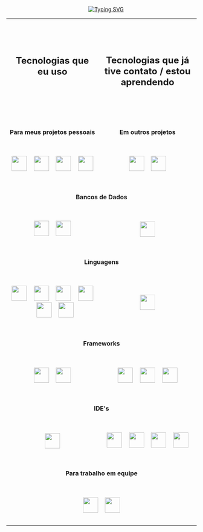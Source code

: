 <div id="user-content-toc">
  <ul align="center">
      <a href="https://git.io/typing-svg"><img src="https://readme-typing-svg.demolab.com?font=Chakra+Petch&size=30&pause=1000&repeat=false&width=500&height=55&lines=Ol%C3%A1%2C+eu+sou+C410-F3R090%F0%9F%A4%96" alt="Typing SVG" /></a>
</div>



<table align="center">
  <tr>
    <td><br><br><br><h2 align="center">Tecnologias que eu uso</h2><p>ㅤㅤㅤㅤㅤㅤㅤㅤㅤㅤㅤㅤㅤㅤㅤㅤㅤㅤㅤㅤㅤㅤㅤㅤㅤㅤㅤㅤㅤㅤㅤㅤㅤㅤㅤㅤ</p></td>
    <td><h2 align="center">Tecnologias que já tive contato / estou aprendendo</h2></td>
  </tr>
  <tr>
    <td align="center">
      <h4>Para meus projetos pessoais</h4>
    </td>
    <td align="center">
      <h4>Em outros projetos</h4>
    </td>
  </tr>
  <tr>
    <td align="center">
      <h3></h3>
      <img src="https://cdn.jsdelivr.net/gh/devicons/devicon@latest/icons/archlinux/archlinux-original.svg" height="40"/>
      <img width="10"/>
      <img src="https://cdn.jsdelivr.net/gh/devicons/devicon@latest/icons/vscode/vscode-original.svg" height="40"/>
      <img width="10"/>
      <img src="https://cdn.jsdelivr.net/gh/devicons/devicon@latest/icons/postman/postman-original.svg" height="40"/>
      <img width="10"/>
      <img src="https://cdn.jsdelivr.net/gh/devicons/devicon@latest/icons/notion/notion-original.svg" height="40"/>
      <h3></h3>
    </td>
    <td align="center">
      <h3></h3>
      <img src="https://cdn.jsdelivr.net/gh/devicons/devicon@latest/icons/docker/docker-original.svg" height="40"/>
      <img width="10"/>
      <img src="https://cdn.jsdelivr.net/gh/devicons/devicon@latest/icons/insomnia/insomnia-original.svg" height="40"/>
      <h3></h3>
    </td>
  </tr>
  <tr>
    <tr>
    <td colspan="2" align="center">
      <h4>Bancos de Dados</h4>
 </tr>
    <td align="center">
      <h3></h3>
      <img src="https://cdn.jsdelivr.net/gh/devicons/devicon@latest/icons/mysql/mysql-original.svg" height="40"/>
      <img width="10"/>
      <img src="https://cdn.jsdelivr.net/gh/devicons/devicon@latest/icons/postgresql/postgresql-original.svg" height="40"/>
      <h3></h3>
    </td>
    <td align="center">
      <h3></h3>
      <img src="https://cdn.jsdelivr.net/gh/devicons/devicon@latest/icons/mongodb/mongodb-original.svg" height="40"/>
      <h3></h3>
    </td>
  </tr>
  <tr>
    <td colspan="2" align="center">
      <h4>Linguagens</h4>
 </tr>
  <tr>
    <td align="center">
      <h3></h3>
      <img src="https://cdn.jsdelivr.net/gh/devicons/devicon@latest/icons/java/java-original.svg" height="40"/>
      <img width="10"/>
      <img src="https://cdn.jsdelivr.net/gh/devicons/devicon@latest/icons/cplusplus/cplusplus-original.svg" height="40"/>
      <img width="10"/>
      <img src="https://cdn.jsdelivr.net/gh/devicons/devicon@latest/icons/php/php-original.svg" height="40"/>
      <img width="10"/>
      <img src="https://cdn.jsdelivr.net/gh/devicons/devicon@latest/icons/javascript/javascript-original.svg" height="40"/>
      <img width="10"/>
      <img src="https://cdn.jsdelivr.net/gh/devicons/devicon@latest/icons/html5/html5-original.svg" height="40"/>
      <img width="10"/>
      <img src="https://cdn.jsdelivr.net/gh/devicons/devicon@latest/icons/css3/css3-original.svg" height="40"/>
      <h3></h3>
    </td>
    <td align="center">
      <h3></h3>
      <img src="https://cdn.jsdelivr.net/gh/devicons/devicon@latest/icons/dart/dart-original.svg" height="40"/>
      <h3></h3>
    </td>
  </tr>
  <tr>
    <td colspan="2" align="center">
      <h4>Frameworks</h4>
 </tr>
  <tr>
    <td align="center">
      <h3></h3>
      <img src="https://cdn.jsdelivr.net/gh/devicons/devicon@latest/icons/spring/spring-original.svg" height="40"/>
      <img width="10"/>
      <img src="https://cdn.jsdelivr.net/gh/devicons/devicon@latest/icons/laravel/laravel-original.svg" height="40"/>
      <h3></h3>
    </td>
    <td align="center">
      <h3></h3>
      <img src="https://cdn.jsdelivr.net/gh/devicons/devicon@latest/icons/flutter/flutter-original.svg" height="40"/>
      <img width="10"/>
      <img src="https://cdn.jsdelivr.net/gh/devicons/devicon@latest/icons/vuejs/vuejs-original.svg" height="40"/>
      <img width="10"/>
      <img src="https://cdn.jsdelivr.net/gh/devicons/devicon@latest/icons/nuxt/nuxt-original.svg" height="40"/>
      <h3></h3>
    </td>
  </tr>
  <tr>
    <td colspan="2" align="center">
      <h4>IDE's</h4>
 </tr>
  <tr>
    <td align="center">
      <h3></h3>
      <img src="https://cdn.jsdelivr.net/gh/devicons/devicon@latest/icons/arduino/arduino-original.svg" height="40"/>
      <h3></h3>
    </td>
    <td align="center">
      <h3></h3>
      <img src="https://cdn.jsdelivr.net/gh/devicons/devicon@latest/icons/webstorm/webstorm-original.svg" height="40"/>
      <img width="10"/>
      <img src="https://cdn.jsdelivr.net/gh/devicons/devicon@latest/icons/phpstorm/phpstorm-original.svg" height="40"/>
      <img width="10"/>
      <img src="https://cdn.jsdelivr.net/gh/devicons/devicon@latest/icons/intellij/intellij-original.svg" height="40"/>
      <img width="10"/>
      <img src="https://cdn.jsdelivr.net/gh/devicons/devicon@latest/icons/eclipse/eclipse-original.svg" height="40"/>
      <h3></h3>
    </td>
  </tr>
  <tr>
    <td colspan="2" align="center">
      <h4>Para trabalho em equipe</h4>
 </tr>
  <td colspan="2" align="center">
    <h3></h3>
    <img src="https://cdn.jsdelivr.net/gh/devicons/devicon@latest/icons/jira/jira-original.svg" height="40"/>
    <img width="10"/>
    <img src="https://cdn.jsdelivr.net/gh/devicons/devicon@latest/icons/bitbucket/bitbucket-original.svg" height="40"/>
    <h3></h3>
 </tr>
</table>
